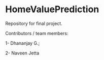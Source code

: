 # HomeValuePrediction
Repository for final project.

Contributors / team members:

1- Dhananjay G.; 

2- Naveen Jetta
